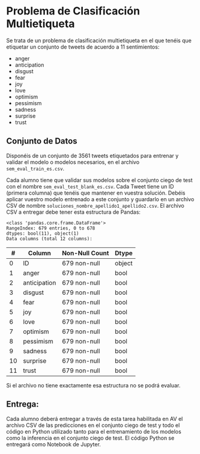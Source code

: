 # Problema de Clasificación Multietiqueta

Se trata de un problema de clasificación multietiqueta en el que tenéis que etiquetar un conjunto de tweets de acuerdo a 11 sentimientos:

- anger
- anticipation
- disgust
- fear
- joy
- love
- optimism
- pessimism
- sadness
- surprise
- trust

## Conjunto de Datos

Disponéis de un conjunto de 3561 tweets etiquetados para entrenar y validar el modelo o modelos necesarios, en el archivo `sem_eval_train_es.csv`.

Cada alumno tiene que validar sus modelos sobre el conjunto ciego de test con el nombre `sem_eval_test_blank_es.csv`. Cada Tweet tiene un ID (primera columna) que tenéis que mantener en vuestra solución. Debéis aplicar vuestro modelo entrenado a este conjunto y guardarlo en un archivo CSV de nombre `soluciones_nombre_apellido1_apellido2.csv`. El archivo CSV a entregar debe tener esta estructura de Pandas:

```plaintext
<class 'pandas.core.frame.DataFrame'>
RangeIndex: 679 entries, 0 to 678
dtypes: bool(11), object(1)
Data columns (total 12 columns):
```
| #  | Column       | Non-Null Count | Dtype  |
|--- | ------       | -------------- | -----  |
| 0  | ID           | 679 non-null   | object |
| 1  | anger        | 679 non-null   | bool   |
| 2  | anticipation | 679 non-null   | bool   |
| 3  | disgust      | 679 non-null   | bool   |
| 4  | fear         | 679 non-null   | bool   |
| 5  | joy          | 679 non-null   | bool   |
| 6  | love         | 679 non-null   | bool   |
| 7  | optimism     | 679 non-null   | bool   |
| 8  | pessimism    | 679 non-null   | bool   |
| 9  | sadness      | 679 non-null   | bool   |
| 10 | surprise     | 679 non-null   | bool   |
| 11 | trust        | 679 non-null   | bool   |




Si el archivo no tiene exactamente esa estructura no se podrá evaluar.

## Entrega:

Cada alumno deberá entregar a través de esta tarea habilitada en AV el archivo CSV de las predicciones en el conjunto ciego de test y todo el código en Python utilizado tanto para el entrenamiento de los modelos como la inferencia en el conjunto ciego de test. El código Python se entregará como Notebook de Jupyter.